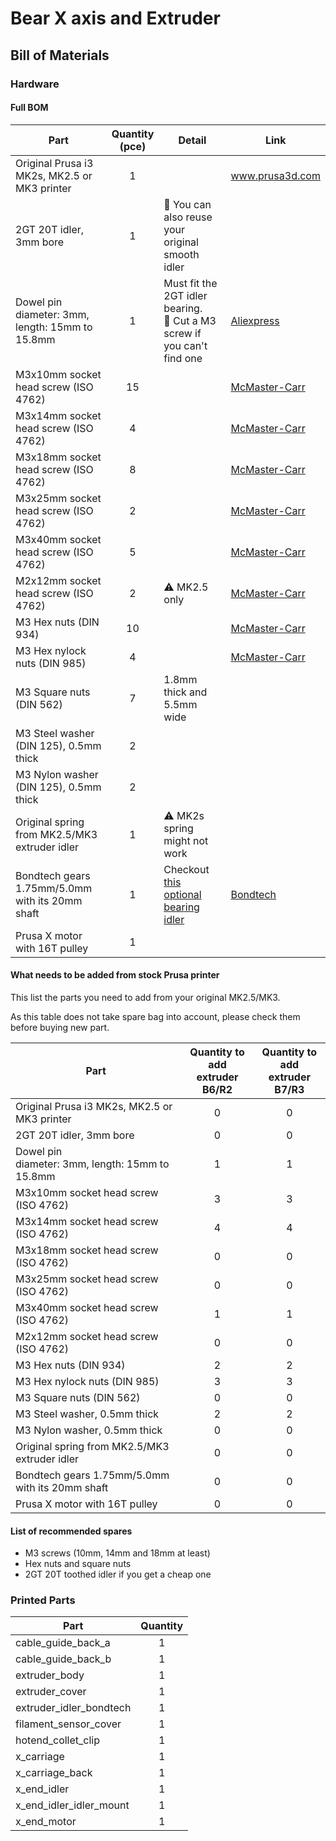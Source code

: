 # Bear X axis and Extruder

## Bill of Materials

### Hardware

#### Full BOM

| Part     | Quantity<br>(pce) | Detail | Link |
|----------|:------------:|--------|------|
| Original Prusa i3 MK2s, MK2.5 or MK3 printer | 1 | | www.prusa3d.com |
| 2GT 20T idler, 3mm bore | 1 | :pushpin: You can also reuse your original smooth idler | |
| Dowel pin<br/>diameter: 3mm, length: 15mm to 15.8mm | 1 | Must fit the 2GT idler bearing.<br/>:pushpin: Cut a M3 screw if you can't find one | [Aliexpress](https://www.aliexpress.com/item/200pcs-lot-High-Quality-2-95mm-stainless-steel-pcb-board-dowel-pin-length-15-8/32269554692.html) |
| M3x10mm socket head screw (ISO 4762) | 15 | | [McMaster-Carr](https://www.mcmaster.com/#91292a113/=1coixe5) |
| M3x14mm socket head screw (ISO 4762) | 4 | | [McMaster-Carr](https://www.mcmaster.com/#91292a027/=1coixl3) |
| M3x18mm socket head screw (ISO 4762) | 8 | | [McMaster-Carr](https://www.mcmaster.com/#91292a029/=1coixwt) |
| M3x25mm socket head screw (ISO 4762) | 2 | | [McMaster-Carr](https://www.mcmaster.com/#91292a020/=1cok8ux) |
| M3x40mm socket head screw (ISO 4762) | 5 | | [McMaster-Carr](https://www.mcmaster.com/#91292a024/=1coj8pe) |
| M2x12mm socket head screw (ISO 4762) | 2 | :warning: MK2.5 only | [McMaster-Carr](https://www.mcmaster.com/#91292a834/=1cok8m8) |
| M3 Hex nuts (DIN 934) | 10 | | [McMaster-Carr](https://www.mcmaster.com/#91828a211/=1cojadu) | 
| M3 Hex nylock nuts (DIN 985) | 4 | | [McMaster-Carr](https://www.mcmaster.com/#93625a100/=1d2yh4u) | 
| M3 Square nuts (DIN 562) | 7 | 1.8mm thick and 5.5mm wide | | 
| M3 Steel washer (DIN 125), 0.5mm thick | 2 | | | 
| M3 Nylon washer (DIN 125), 0.5mm thick | 2 | | | 
| Original spring from MK2.5/MK3 extruder idler | 1 | :warning: MK2s spring might not work | |
| Bondtech gears 1.75mm/5.0mm<br>with its 20mm shaft | 1 | Checkout [this optional bearing idler](../optional_parts/extruder_idler_bearing) | [Bondtech](http://shop.bondtech.se/en/drivegears/drivegear-kit-175-direct.html) |
| Prusa X motor with 16T pulley | 1 | | | 


#### What needs to be added from stock Prusa printer

This list the parts you need to add from your original MK2.5/MK3.

As this table does not take spare bag into account, please check them before buying new part.

| Part     | Quantity to add<br>extruder B6/R2 | Quantity to add<br>extruder B7/R3 |
|----------|:-----------------------------:|:-----------------------------:|
| Original Prusa i3 MK2s, MK2.5 or MK3 printer | 0 | 0 |
| 2GT 20T idler, 3mm bore | 0 | 0 |
| Dowel pin<br/>diameter: 3mm, length: 15mm to 15.8mm | 1 | 1 |
| M3x10mm socket head screw (ISO 4762) | 3 | 3 |
| M3x14mm socket head screw (ISO 4762) | 4 | 4 |
| M3x18mm socket head screw (ISO 4762) | 0 | 0 |
| M3x25mm socket head screw (ISO 4762) | 0 | 0 |
| M3x40mm socket head screw (ISO 4762) | 1 | 1 |
| M2x12mm socket head screw (ISO 4762) | 0 | 0 |
| M3 Hex nuts (DIN 934) | 2 | 2 |
| M3 Hex nylock nuts (DIN 985) | 3 | 3 |
| M3 Square nuts (DIN 562) | 0 | 0 |
| M3 Steel washer, 0.5mm thick | 2 | 2 |
| M3 Nylon washer, 0.5mm thick | 0 | 0 | 
| Original spring from MK2.5/MK3 extruder idler | 0 | 0 |
| Bondtech gears 1.75mm/5.0mm<br>with its 20mm shaft | 0 | 0 |
| Prusa X motor with 16T pulley | 0 | 0 |


#### List of recommended spares
* M3 screws (10mm, 14mm and 18mm at least)
* Hex nuts and square nuts
* 2GT 20T toothed idler if you get a cheap one


### Printed Parts

| Part     | Quantity |
|----------|:------:|
| cable_guide_back_a      | 1 |
| cable_guide_back_b      | 1 |
| extruder_body           | 1 |
| extruder_cover          | 1 |
| extruder_idler_bondtech | 1 |
| filament_sensor_cover   | 1 |
| hotend_collet_clip      | 1 |
| x_carriage              | 1 |
| x_carriage_back         | 1 |
| x_end_idler             | 1 |
| x_end_idler_idler_mount | 1 |
| x_end_motor             | 1 |
